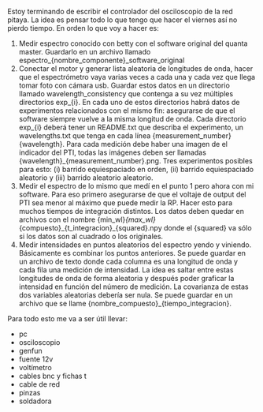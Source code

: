 
Estoy terminando de escribir el controlador del osciloscopio de la red pitaya. 
La idea es pensar todo lo que tengo que hacer el viernes así no pierdo tiempo.
En orden lo que voy a hacer es:
1. Medir espectro conocido con betty con el software original del quanta master. Guardarlo en un archivo llamado espectro_{nombre_componente}_software_original
1. Conectar el motor y generar lista aleatoria de longitudes de onda, hacer que el espectrómetro vaya varias veces a cada una y cada vez que llega tomar foto con cámara usb. Guardar estos datos en un directorio llamado wavelength_consistency que contenga a su vez múltiples directorios exp_{i}. En cada uno de estos directorios habrá datos de experimentos relacionados con el mismo fin: asegurarse de que el software siempre vuelve a la misma longitud de onda. Cada directorio exp_{i} deberá tener un README.txt que describa el experimento, un wavelengths.txt que tenga en cada línea {measurement_number} {wavelength}. Para cada medición debe haber una imagen de el indicador del PTI, todas las imágenes deben ser llamadas {wavelength}_{measurement_number}.png. Tres experimentos posibles para esto: (i) barrido equiespaciado en orden, (ii) barrido equiespaciado aleatorio y (iii) barrido aleatorio aleatorio.
1. Medir el espectro de lo mismo que medí en el punto 1 pero ahora con mi software. Para eso primero asegurarse de que el voltaje de output del PTI sea menor al máximo que puede medir la RP. Hacer esto para muchos tiempos de integración distintos. Los datos deben quedar en archivos con el nombre {min_wl}_{max_wl}_{compuesto}\_{t_integracion}_{squared}.npy donde el {squared} va sólo si los datos son al cuadrado o los originales.
1. Medir intensidades en puntos aleatorios del espectro yendo y viniendo. Básicamente es combinar los puntos anteriores. Se puede guardar en un archivo de texto donde cada columna es una longitud de onda y cada fila una medición de intensidad. La idea es saltar entre estas longitudes de onda de forma aleatoria y después poder graficar la intensidad en función del número de medición. La covarianza de estas dos variables aleatorias debería ser nula. Se puede guardar en un archivo que se llame {nombre_compuesto}_{tiempo_integracion}.

Para todo esto me va a ser útil llevar:
- pc
- osciloscopio
- genfun
- fuente 12v
- voltímetro
- cables bnc y fichas t
- cable de red
- pinzas
- soldadora